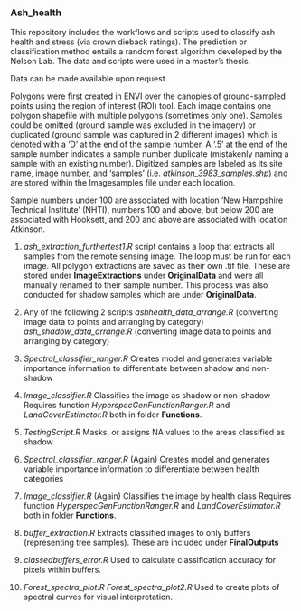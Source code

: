 ### Ash_health

This repository includes the workflows and scripts used to classify ash health and stress (via crown dieback ratings). The prediction or classification method entails a random forest algorithm developed by the Nelson Lab. The data and scripts were used in a master’s thesis. 

Data can be made available upon request. 

Polygons were first created in ENVI over the canopies of ground-sampled points using the region of interest (ROI) tool. Each image contains one polygon shapefile with multiple polygons (sometimes only one). Samples could be omitted (ground sample was excluded in the imagery) or duplicated (ground sample was captured in 2 different images) which is denoted with a ‘D’ at the end of the sample number. A ‘.5’ at the end of the sample number indicates a sample number duplicate (mistakenly naming a sample with an existing number). Digitized samples are labeled as its site name, image number, and ‘samples’ (i.e. *atkinson_3983_samples.shp*) and are stored within the Imagesamples file under each location. 

Sample numbers under 100 are associated with location ‘New Hampshire Technical Institute’ (NHTI), numbers 100 and above, but below 200 are associated with Hooksett, and 200 and above are associated with location Atkinson.  

1.	*ash_extraction_furthertest1.R* script contains a loop that extracts all samples from the remote sensing image. The loop must be run for each image. All polygon extractions are saved as their own .tif file. These are stored under **ImageExtractions** under **OriginalData** and were all manually renamed to their sample number. This process was also conducted for shadow samples which are under **OriginalData**. 

2.	Any of the following 2 scripts 
*ashhealth_data_arrange.R* (converting image data to points and arranging by category)
*ash_shadow_data_arrange.R* (converting image data to points and arranging by category)

3.	*Spectral_classifier_ranger.R*
Creates model and generates variable importance information to differentiate between shadow and non-shadow

4.	*Image_classifier.R*
Classifies the image as shadow or non-shadow
Requires function *HyperspecGenFunctionRanger.R* and *LandCoverEstimator.R* both in folder **Functions**.

5.	*TestingScript.R*
Masks, or assigns NA values to the areas classified as shadow

6.	*Spectral_classifier_ranger.R* (Again)
Creates model and generates variable importance information to differentiate between health categories
7.	*Image_classifier.R* (Again)
Classifies the image by health class
Requires function *HyperspecGenFunctionRanger.R* and *LandCoverEstimator.R* both in folder **Functions**. 

8.	*buffer_extraction.R*
Extracts classified images to only buffers (representing tree samples). These are included under **FinalOutputs**

9.	*classedbuffers_error.R*
Used to calculate classification accuracy for pixels within buffers. 

10.	*Forest_spectra_plot.R*
*Forest_spectra_plot2.R*
Used to create plots of spectral curves for visual interpretation.
